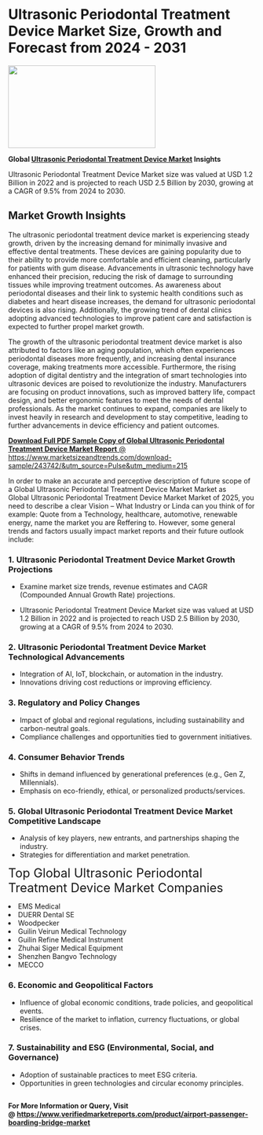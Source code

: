 <H1>Ultrasonic Periodontal Treatment Device Market Size, Growth and Forecast from 2024 - 2031</H1><img class="aligncenter size-medium wp-image-584254" src="https://thirdeyenews.in/wp-content/uploads/2024/09/Global-Market-Research-300x168.jpeg" alt="" width="300" height="168" /><p><strong>Global&nbsp;<a href="https://www.marketsizeandtrends.com/download-sample/243742/&amp;utm_source=Pulse&amp;utm_medium=215">Ultrasonic Periodontal Treatment Device Market</a> Insights</strong></p><p>Ultrasonic Periodontal Treatment Device Market size was valued at USD 1.2 Billion in 2022 and is projected to reach USD 2.5 Billion by 2030, growing at a CAGR of 9.5% from 2024 to 2030.</p><p><h2>Market Growth Insights</h2> The ultrasonic periodontal treatment device market is experiencing steady growth, driven by the increasing demand for minimally invasive and effective dental treatments. These devices are gaining popularity due to their ability to provide more comfortable and efficient cleaning, particularly for patients with gum disease. Advancements in ultrasonic technology have enhanced their precision, reducing the risk of damage to surrounding tissues while improving treatment outcomes. As awareness about periodontal diseases and their link to systemic health conditions such as diabetes and heart disease increases, the demand for ultrasonic periodontal devices is also rising. Additionally, the growing trend of dental clinics adopting advanced technologies to improve patient care and satisfaction is expected to further propel market growth. <p><a href="#"></a></p> The growth of the ultrasonic periodontal treatment device market is also attributed to factors like an aging population, which often experiences periodontal diseases more frequently, and increasing dental insurance coverage, making treatments more accessible. Furthermore, the rising adoption of digital dentistry and the integration of smart technologies into ultrasonic devices are poised to revolutionize the industry. Manufacturers are focusing on product innovations, such as improved battery life, compact design, and better ergonomic features to meet the needs of dental professionals. As the market continues to expand, companies are likely to invest heavily in research and development to stay competitive, leading to further advancements in device efficiency and patient outcomes. <p><a href="#"></p><p><span class=""><strong>Download Full PDF Sample Copy of Global Ultrasonic Periodontal Treatment Device Market Report</strong> @ <a href="https://www.marketsizeandtrends.com/download-sample/243742/&amp;utm_source=Pulse&amp;utm_medium=215" target="_blank">https://www.marketsizeandtrends.com/download-sample/243742/&amp;utm_source=Pulse&amp;utm_medium=215</a></span></p><p>In order to make an accurate and perceptive description of future scope of a Global&nbsp;Ultrasonic Periodontal Treatment Device Market Market as Global&nbsp;Ultrasonic Periodontal Treatment Device Market Market of 2025, you need to describe a clear Vision &ndash; What Industry or Linda can you think of for example: Quote from a Technology, healthcare, automotive, renewable energy, name the market you are Reffering to. However, some general trends and factors usually impact market reports and their future outlook include:</p><h3>1.&nbsp;<strong>Ultrasonic Periodontal Treatment Device Market Growth Projections</strong></h3><ul><li>Examine market size trends, revenue estimates and CAGR (Compounded Annual Growth Rate) projections.</li><li><p>Ultrasonic Periodontal Treatment Device Market size was valued at USD 1.2 Billion in 2022 and is projected to reach USD 2.5 Billion by 2030, growing at a CAGR of 9.5% from 2024 to 2030.</p></li></ul><h3>2.&nbsp;<strong>Ultrasonic Periodontal Treatment Device Market Technological Advancements</strong></h3><ul><li>Integration of AI, IoT, blockchain, or automation in the industry.</li><li>Innovations driving cost reductions or improving efficiency.</li></ul><h3>3.&nbsp;<strong>Regulatory and Policy Changes</strong></h3><ul><li>Impact of global and regional regulations, including sustainability and carbon-neutral goals.</li><li>Compliance challenges and opportunities tied to government initiatives.</li></ul><h3>4.&nbsp;<strong>Consumer Behavior Trends</strong></h3><ul><li>Shifts in demand influenced by generational preferences (e.g., Gen Z, Millennials).</li><li>Emphasis on eco-friendly, ethical, or personalized products/services.</li></ul><h3>5.&nbsp;<strong>Global Ultrasonic Periodontal Treatment Device Market Competitive Landscape</strong></h3><ul><li>Analysis of key players, new entrants, and partnerships shaping the industry.</li><li>Strategies for differentiation and market penetration.</li></ul><p data-pm-slice="1 1 []"><span style="color: inherit; font-family: inherit; font-size: 25px;">Top Global Ultrasonic Periodontal Treatment Device Market Companies</span></p><div class="" data-test-id=""><p><li>EMS Medical</li><li> DUERR Dental SE</li><li> Woodpecker</li><li> Guilin Veirun Medical Technology</li><li> Guilin Refine Medical Instrument</li><li> Zhuhai Siger Medical Equipment</li><li> Shenzhen Bangvo Technology</li><li> MECCO</li></p></div><h3>6.&nbsp;<strong>Economic and Geopolitical Factors</strong></h3><ul><li>Influence of global economic conditions, trade policies, and geopolitical events.</li><li>Resilience of the market to inflation, currency fluctuations, or global crises.</li></ul><h3>7.&nbsp;<strong>Sustainability and ESG (Environmental, Social, and Governance)</strong></h3><ul><li>Adoption of sustainable practices to meet ESG criteria.</li><li>Opportunities in green technologies and circular economy principles.</li></ul><h2><strong style="font-size: 14px;">For More Information or Query, Visit @&nbsp;</strong><a style="background-color: #ffffff; font-size: 14px;" href="https://www.marketsizeandtrends.com/report/ultrasonic-periodontal-treatment-device-market/" target="_blank">https://www.verifiedmarketreports.com/product/airport-passenger-boarding-bridge-market</a></h2>
